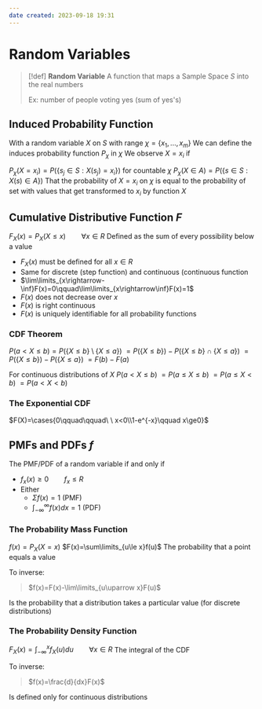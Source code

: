 ```yaml
---
date created: 2023-09-18 19:31
---
```


# Random Variables

> [!def]
> **Random Variable**
> A function that maps a Sample Space $S$ into the real numbers
>
> Ex: number of people voting yes (sum of yes's)

## Induced Probability Function

With a random variable $X$ on $S$ with range $\chi=\{x_1,...,x_m\}$
We can define the induces probability function $P_\chi$ in $\chi$
We observe $X=x_i$ if

$P_\chi(X=x_i)=P(\{s_j\in S:X(s_j)=x_i\})$ for countable $\chi$
$P_\chi(X\in A)=P(\{s\in S: X(s)\in A\})$
That the probability of $X=x_i$ on $\chi$ is equal to the probability of set with values that get transformed to $x_i$ by function $X$

## Cumulative Distributive Function $F$

$F_X(x)=P_X(X\le x)\qquad\forall x\in R$
Defined as the sum of every possibility below a value

- $F_X(x)$ must be defined for all $x\in R$
- Same for discrete (step function) and continuous (continuous function
- $\lim\limits_{x\rightarrow-\inf}F(x)=0\qquad\lim\limits_{x\rightarrow\inf}F(x)=1$
- $F(x)$ does not decrease over $x$
- $F(x)$ is right continuous
- $F(x)$ is uniquely identifiable for all probability functions

### CDF Theorem

$P(a<X\le b)=P(\{X\le b\}\setminus\{X\le a\})$
$=P(\{X\le b\})-P(\{X\le b\}\cap\{X\le a\})$
$=P(\{X\le b\})-P(\{X\le a\})$
$=F(b)-F(a)$

For continuous distributions of $X$
$P(a<X\le b)$
$=P(a\le X\le b)$
$=P(a\le X<b)$
$=P(a<X<b)$

### The Exponential CDF

$F(X)=\cases{0\qquad\qquad\ \ x<0\\1-e^{-x}\qquad x\ge0}$

## PMFs and PDFs $f$

The PMF/PDF of a random variable if and only if

- $f_x(x)\ge0\qquad f_x\le R$
- Either
  - $\Sigma f(x)=1$ (PMF)
  - $\int_{-\infty}^\infty f(x)dx=1$ (PDF)

### The Probability Mass Function

$f(x)=P_X(X=x)$
$F(x)=\sum\limits_{u\le x}f(u)$
The probability that a point equals a value 

To inverse:

> $f(x)=F(x)-\lim\limits_{u\uparrow x}F(u)$

Is the probability that a distribution takes a particular value (for discrete distributions)

### The Probability Density Function

$F_X(x)=\int_{-\infty}^{x}f_X(u)du\qquad\forall x\in R$
The integral of the CDF

To inverse:

> $f(x)=\frac{d}{dx}F(x)$

Is defined only for continuous distributions
